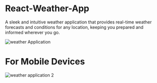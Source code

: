 # React-Weather-App
A sleek and intuitive weather application that provides real-time weather forecasts and conditions for any location, keeping you prepared and informed wherever you go.

![weather Application](https://github.com/snehil-githubrepository/React-Weather-App/assets/69778988/f7d2255d-cd87-4179-959d-73652601759d)

# For Mobile Devices 

![weather application 2](https://github.com/snehil-githubrepository/React-Weather-App/assets/69778988/d75239d4-5b64-4ba1-aee9-3df3a0444d1f)
